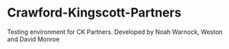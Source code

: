 # Crawford-Kingscott-Partners
Testing environment for CK Partners. Developed by Noah Warnock, Weston and David Monroe
